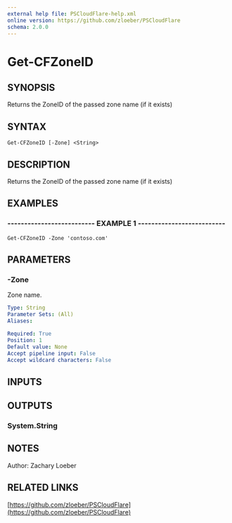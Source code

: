 ```yaml
---
external help file: PSCloudFlare-help.xml
online version: https://github.com/zloeber/PSCloudFlare
schema: 2.0.0
---
```


# Get-CFZoneID

## SYNOPSIS
Returns the ZoneID of the passed zone name (if it exists)

## SYNTAX

```
Get-CFZoneID [-Zone] <String>
```

## DESCRIPTION
Returns the ZoneID of the passed zone name (if it exists)

## EXAMPLES

### -------------------------- EXAMPLE 1 --------------------------
```
Get-CFZoneID -Zone 'contoso.com'
```

## PARAMETERS

### -Zone
Zone name.

```yaml
Type: String
Parameter Sets: (All)
Aliases: 

Required: True
Position: 1
Default value: None
Accept pipeline input: False
Accept wildcard characters: False
```

## INPUTS

## OUTPUTS

### System.String

## NOTES
Author: Zachary Loeber

## RELATED LINKS

[https://github.com/zloeber/PSCloudFlare](https://github.com/zloeber/PSCloudFlare)

